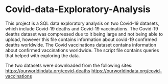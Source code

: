# Covid-data-Exploratory-Analysis

This project is a SQL data exploratory analysis on two Covid-19 datasets, which include Covid-19 deaths and Covid-19 vaccinations. The Covid-19 deaths dataset was
compressed due to it being large and not being able to upload, however this file contains information about covid-19 confirmed deaths worldwide. The Covid vaccinations dataset 
contains information about confirmed vaccinations worldwide. The script file contains queries that helped with exploring the data.

The two datasets were downloaded from the following sites:
https://ourworldindata.org/covid-deaths
https://ourworldindata.org/covid-vaccinations

